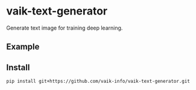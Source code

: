 # vaik-text-generator

Generate text image for training deep learning.

## Example

## Install

``` shell
pip install git+https://github.com/vaik-info/vaik-text-generator.git
```